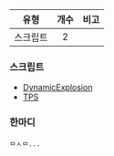 | 유형 | 개수 | 비고 |
| :--: | :--: | :--: |
| 스크립트 | 2 |  |

### 스크립트
- [DynamicExplosion](http://cafe.naver.com/minecraftpe/2248554)
- [TPS](http://cafe.naver.com/minecraftpe/2253174)

### 한마디
```
ㅁㅅㅁ...
```